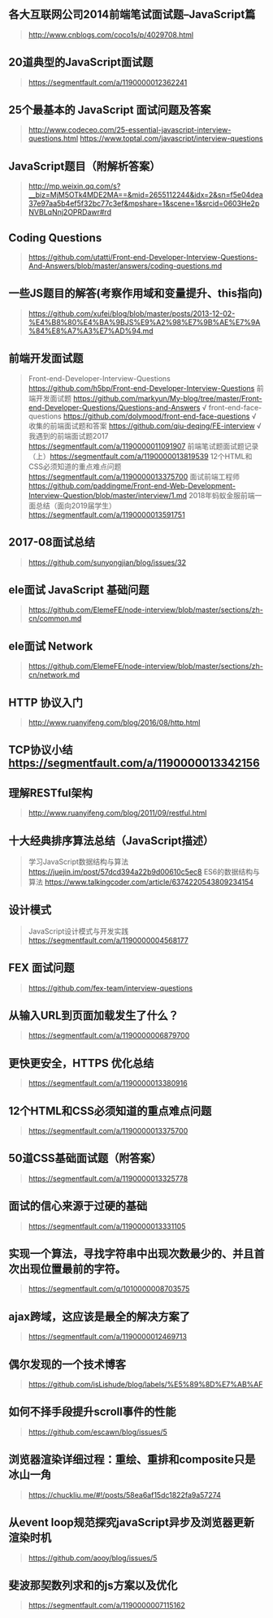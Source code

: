 ## 各大互联网公司2014前端笔试面试题–JavaScript篇

> http://www.cnblogs.com/coco1s/p/4029708.html

## 20道典型的JavaScript面试题 
> https://segmentfault.com/a/1190000012362241

## 25个最基本的 JavaScript 面试问题及答案
> http://www.codeceo.com/25-essential-javascript-interview-questions.html
> https://www.toptal.com/javascript/interview-questions

## JavaScript题目（附解析答案）
> http://mp.weixin.qq.com/s?__biz=MjM5OTk4MDE2MA==&mid=2655112244&idx=2&sn=f5e04dea37e97aa5b4ef5f32bc77c3ef&mpshare=1&scene=1&srcid=0603He2pNVBLqNnj2OPRDawr#rd

## Coding Questions 
> https://github.com/utatti/Front-end-Developer-Interview-Questions-And-Answers/blob/master/answers/coding-questions.md

## 一些JS题目的解答(考察作用域和变量提升、this指向)
> https://github.com/xufei/blog/blob/master/posts/2013-12-02-%E4%B8%80%E4%BA%9BJS%E9%A2%98%E7%9B%AE%E7%9A%84%E8%A7%A3%E7%AD%94.md

## 前端开发面试题

> Front-end-Developer-Interview-Questions https://github.com/h5bp/Front-end-Developer-Interview-Questions
> 前端开发面试题 https://github.com/markyun/My-blog/tree/master/Front-end-Developer-Questions/Questions-and-Answers √
> front-end-face-questions https://github.com/dolymood/front-end-face-questions √
> 收集的前端面试题和答案 https://github.com/qiu-deqing/FE-interview  √
> 我遇到的前端面试题2017 https://segmentfault.com/a/1190000011091907
> 前端笔试题面试题记录（上）https://segmentfault.com/a/1190000013819539
> 12个HTML和CSS必须知道的重点难点问题 https://segmentfault.com/a/1190000013375700
> 面试前端工程师 https://github.com/paddingme/Front-end-Web-Development-Interview-Question/blob/master/interview/1.md
> 2018年蚂蚁金服前端一面总结（面向2019届学生） https://segmentfault.com/a/1190000013591751

## 2017-08面试总结 
> https://github.com/sunyongjian/blog/issues/32

## ele面试 JavaScript 基础问题
> https://github.com/ElemeFE/node-interview/blob/master/sections/zh-cn/common.md

## ele面试 Network
> https://github.com/ElemeFE/node-interview/blob/master/sections/zh-cn/network.md

## HTTP 协议入门 
> http://www.ruanyifeng.com/blog/2016/08/http.html

## TCP协议小结 https://segmentfault.com/a/1190000013342156

## 理解RESTful架构
> http://www.ruanyifeng.com/blog/2011/09/restful.html

## 十大经典排序算法总结（JavaScript描述） 
>  学习JavaScript数据结构与算法
>  https://juejin.im/post/57dcd394a22b9d00610c5ec8
>  ES6的数据结构与算法 https://www.talkingcoder.com/article/6374220543809234154

## 设计模式
> JavaScript设计模式与开发实践
> https://segmentfault.com/a/1190000004568177

## FEX 面试问题 
> https://github.com/fex-team/interview-questions

## 从输入URL到页面加载发生了什么？ 
> https://segmentfault.com/a/1190000006879700

## 更快更安全，HTTPS 优化总结 
> https://segmentfault.com/a/1190000013380916

## 12个HTML和CSS必须知道的重点难点问题 
> https://segmentfault.com/a/1190000013375700

## 50道CSS基础面试题（附答案） 
> https://segmentfault.com/a/1190000013325778

## 面试的信心来源于过硬的基础  
> https://segmentfault.com/a/1190000013331105

## 实现一个算法，寻找字符串中出现次数最少的、并且首次出现位置最前的字符。 
> https://segmentfault.com/q/1010000008703575

## ajax跨域，这应该是最全的解决方案了 
> https://segmentfault.com/a/1190000012469713

## 偶尔发现的一个技术博客
> https://github.com/isLishude/blog/labels/%E5%89%8D%E7%AB%AF

## 如何不择手段提升scroll事件的性能
> https://github.com/escawn/blog/issues/5

## 浏览器渲染详细过程：重绘、重排和composite只是冰山一角
> https://chuckliu.me/#!/posts/58ea6af15dc1822fa9a57274

## 从event loop规范探究javaScript异步及浏览器更新渲染时机
> https://github.com/aooy/blog/issues/5

## 斐波那契数列求和的js方案以及优化
> https://segmentfault.com/a/1190000007115162